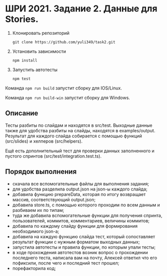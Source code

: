 # ШРИ 2021. Задание 2. Данные для Stories.

1. Клонировать репозиторий

    ```
    git clone https://github.com/yuli349/task2.git
    ```
2. Установить зависимости
    
     ```
    npm install
    ````
3. Запустить автотесты
    
     ```
    npm test
    ```

Команда `npm run build` запустит сборку для IOS/Linux.

Команда `npm run build-win` запустит сборку для Windows.

## Описание
Тесты разбиты по слайдам и находятся в src/test. Выходные данные также для удобства разбиты на слайды, находятся в examples/output. Результат для каждого слайда собирается с помощью функций (src/slides) и хелперов (src/helpers).

Ещё есть дополнительный тест для проверки данных заполненного и пустого спринтов (src/test/integration.test.ts).

## Порядок выполнения
- скачала все вспомогательные файлы для выполнения задания;
- для удобства разделила output.json на json-ы каждого слайда;
- добавила функцию prepareData, которая по итогу возвращает массив, соответствующий output.json;
- добавила store.ts, с помощью которого проходим по всем данным и разбиваем их по типам;
- туда же добавила вспомогательные функции для получения спринта, пользователей, коммитов, комментариев, величины коммитов;
- добавила по каждому слайду функции для формирования необходимого json-а;
- добавила на каждую функцию слайда тест, который сопоставляет результат функции с нужным форматом выходных данных;
- запустила автотесты и правила функции, по которым упали тесты;
- в ходе прохождения автотестов возник вопрос о прохождении последнего теста, написала вам на почту, Алексей ответил что его пофиксили, после чего и последний тест прошел;
- порефакторила код;
